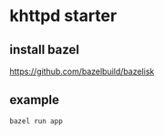 # khttpd starter

## install bazel

https://github.com/bazelbuild/bazelisk

## example

```shell
bazel run app
```
